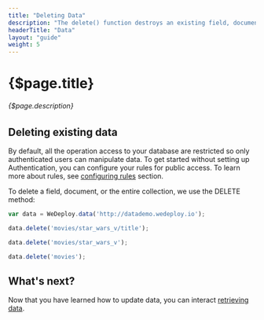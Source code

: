 ```yaml
---
title: "Deleting Data"
description: "The delete() function destroys an existing field, document or collection in the database."
headerTitle: "Data"
layout: "guide"
weight: 5
---
```


# {$page.title}

###### {$page.description}

<article id="1">

## Deleting existing data

<aside>

By default, all the operation access to your database are restricted so only authenticated users can manipulate data. To get started without setting up Authentication, you can configure your rules for public access. To learn more about rules, see [configuring rules](/docs/data/configuring-rules.html) section.

</aside>

To delete a field, document, or the entire collection, we use the DELETE method:

```javascript
var data = WeDeploy.data('http://datademo.wedeploy.io');

data.delete('movies/star_wars_v/title');

data.delete('movies/star_wars_v');

data.delete('movies');

```

</article>

## What's next?

Now that you have learned how to update data, you can interact [retrieving data](/docs/data/js/retrieving-data.html).
